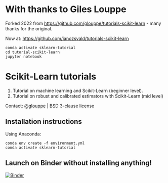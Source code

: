 # With thanks to Giles Louppe

Forked 2022 from https://github.com/glouppe/tutorials-scikit-learn - many thanks for the original.

Now at: https://github.com/ianozsvald/tutorials-scikit-learn

```
conda activate sklearn-tutorial
cd tutorial-scikit-learn
jupyter notebook
```

# Scikit-Learn tutorials

1. Tutorial on machine learning and Scikit-Learn (beginner level).
2. Tutorial on robust and calibrated estimators with Scikit-Learn (mid level)

Contact: <a href="https://twitter.com/glouppe">@glouppe</a> | BSD 3-clause license

## Installation instructions

Using Anaconda:

```
conda env create -f environment.yml
conda activate sklearn-tutorial
```

## Launch on Binder without installing anything!
[![Binder](http://mybinder.org/badge.svg)](http://mybinder.org/repo/ianozsvald/tutorials-scikit-learn)


